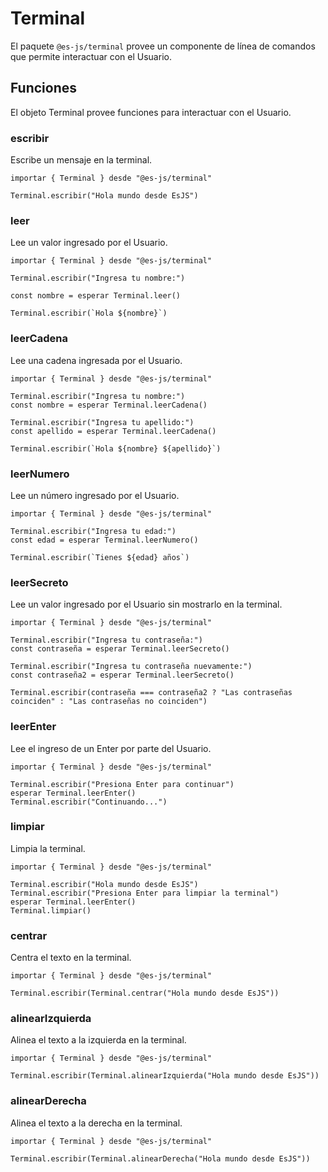 # Terminal

El paquete `@es-js/terminal` provee un componente de línea de comandos que permite interactuar con el Usuario.

## Funciones

El objeto Terminal provee funciones para interactuar con el Usuario.

### escribir

Escribe un mensaje en la terminal.

<InlinePlayground hide-console hide-preview="false">

```esjs
importar { Terminal } desde "@es-js/terminal"

Terminal.escribir("Hola mundo desde EsJS")
```

</InlinePlayground>

### leer

Lee un valor ingresado por el Usuario.

<InlinePlayground hide-console hide-preview="false">

```esjs
importar { Terminal } desde "@es-js/terminal"

Terminal.escribir("Ingresa tu nombre:")

const nombre = esperar Terminal.leer()

Terminal.escribir(`Hola ${nombre}`)
```

</InlinePlayground>

### leerCadena

Lee una cadena ingresada por el Usuario.

<InlinePlayground hide-console hide-preview="false">

```esjs
importar { Terminal } desde "@es-js/terminal"

Terminal.escribir("Ingresa tu nombre:")
const nombre = esperar Terminal.leerCadena()

Terminal.escribir("Ingresa tu apellido:")
const apellido = esperar Terminal.leerCadena()

Terminal.escribir(`Hola ${nombre} ${apellido}`)
```

</InlinePlayground>

### leerNumero

Lee un número ingresado por el Usuario.

<InlinePlayground hide-console hide-preview="false">

```esjs
importar { Terminal } desde "@es-js/terminal"

Terminal.escribir("Ingresa tu edad:")
const edad = esperar Terminal.leerNumero()

Terminal.escribir(`Tienes ${edad} años`)
```

</InlinePlayground>

### leerSecreto

Lee un valor ingresado por el Usuario sin mostrarlo en la terminal.

<InlinePlayground hide-console hide-preview="false">

```esjs
importar { Terminal } desde "@es-js/terminal"

Terminal.escribir("Ingresa tu contraseña:")
const contraseña = esperar Terminal.leerSecreto()

Terminal.escribir("Ingresa tu contraseña nuevamente:")
const contraseña2 = esperar Terminal.leerSecreto()

Terminal.escribir(contraseña === contraseña2 ? "Las contraseñas coinciden" : "Las contraseñas no coinciden")
```

</InlinePlayground>

### leerEnter

Lee el ingreso de un Enter por parte del Usuario.

<InlinePlayground hide-console hide-preview="false">

```esjs
importar { Terminal } desde "@es-js/terminal"

Terminal.escribir("Presiona Enter para continuar")
esperar Terminal.leerEnter()
Terminal.escribir("Continuando...")
```

</InlinePlayground>

### limpiar

Limpia la terminal.

<InlinePlayground hide-console hide-preview="false">

```esjs
importar { Terminal } desde "@es-js/terminal"

Terminal.escribir("Hola mundo desde EsJS")
Terminal.escribir("Presiona Enter para limpiar la terminal")
esperar Terminal.leerEnter()
Terminal.limpiar()
```

</InlinePlayground>

### centrar

Centra el texto en la terminal.

<InlinePlayground hide-console hide-preview="false">

```esjs
importar { Terminal } desde "@es-js/terminal"

Terminal.escribir(Terminal.centrar("Hola mundo desde EsJS"))
```

</InlinePlayground>

### alinearIzquierda

Alinea el texto a la izquierda en la terminal.

<InlinePlayground hide-console hide-preview="false">

```esjs
importar { Terminal } desde "@es-js/terminal"

Terminal.escribir(Terminal.alinearIzquierda("Hola mundo desde EsJS"))
```

</InlinePlayground>

### alinearDerecha

Alinea el texto a la derecha en la terminal.

<InlinePlayground hide-console hide-preview="false">

```esjs
importar { Terminal } desde "@es-js/terminal"

Terminal.escribir(Terminal.alinearDerecha("Hola mundo desde EsJS"))
```

</InlinePlayground>
